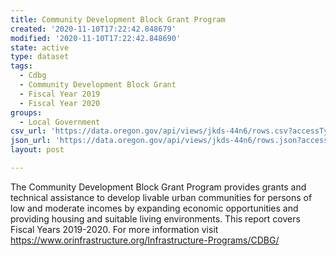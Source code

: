 ```yaml
---
title: Community Development Block Grant Program
created: '2020-11-10T17:22:42.848679'
modified: '2020-11-10T17:22:42.848690'
state: active
type: dataset
tags:
  - Cdbg
  - Community Development Block Grant
  - Fiscal Year 2019
  - Fiscal Year 2020
groups:
  - Local Government
csv_url: 'https://data.oregon.gov/api/views/jkds-44n6/rows.csv?accessType=DOWNLOAD'
json_url: 'https://data.oregon.gov/api/views/jkds-44n6/rows.json?accessType=DOWNLOAD'
layout: post

---
```

The Community Development Block Grant Program provides grants and technical assistance to develop livable urban communities for persons of low and moderate incomes by expanding economic opportunities and providing housing and suitable living environments. This report covers Fiscal Years 2019-2020. For more information visit https://www.orinfrastructure.org/Infrastructure-Programs/CDBG/
